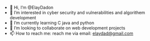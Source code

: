 - 👋 Hi, I’m @ElayDadon
- 👀 I’m interested in cyber security and vulnerabilities and algorithem development
- 🌱 I’m currently learning C java and python
- 💞️ I’m looking to collaborate on web development projects 
- 📫 How to reach me: reach me via email: elaydad@gmail.com

<!---
ElayDadon/ElayDadon is a ✨ special ✨ repository because its `README.md` (this file) appears on your GitHub profile.
You can click the Preview link to take a look at your changes.
--->
